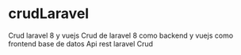 # crudLaravel
Crud laravel 8 y vuejs
Crud de laravel 8 como backend y vuejs como frontend 
base de datos
Api rest laravel Crud
